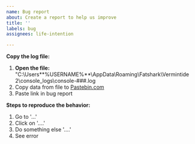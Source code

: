 ```yaml
---
name: Bug report
about: Create a report to help us improve
title: ''
labels: bug
assignees: life-intention

---
```


**Copy the log file:**
1. **Open the file:** "C:\Users\**%USERNAME%**\AppData\Roaming\Fatshark\Vermintide 2\console_logs\console-###.log
2. Copy data from file to [Pastebin.com](https://pastebin.com/)
3. Paste link in bug report

**Steps to reproduce the behavior:**
1. Go to '...'
2. Click on '....'
3. Do something else '....'
4. See error

